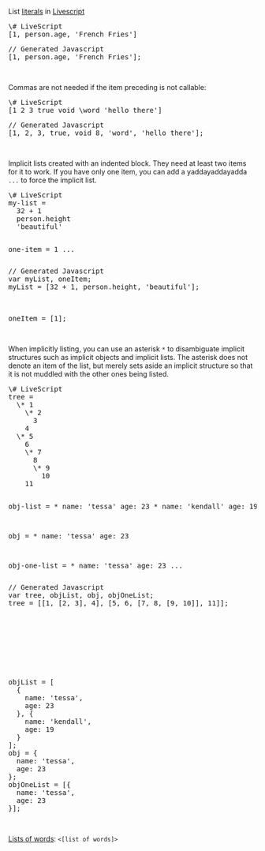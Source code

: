 List [literals](livescript-literals) in [Livescript](livescript)

<div class="codeblock">
<pre class="leftcol">
\# LiveScript
[1, person.age, 'French Fries']
</pre>
<pre class="rightcol">
// Generated Javascript
[1, person.age, 'French Fries'];
</pre>
<br style="clear: both">
<div>

Commas are not needed if the item preceding is not callable:

<div class="codeblock">
<pre class="leftcol">
\# LiveScript
[1 2 3 true void \word 'hello there']
</pre>
<pre class="rightcol">
// Generated Javascript
[1, 2, 3, true, void 8, 'word', 'hello there'];
</pre>
<br style="clear: both">
<div>

Implicit lists created with an indented block. They need at least two items for it to work. If you have only one item, you can add a yaddayaddayadda <code>...</code> to force the implicit list.

<div class="codeblock">
<pre class="leftcol">
\# LiveScript
my-list =
  32 + 1
  person.height
  'beautiful'

one-item =
  1
  ...
</pre>
<pre class="rightcol">
// Generated Javascript
var myList, oneItem;
myList = [32 + 1, person.height, 'beautiful'];



oneItem = [1];
</pre>
<br style="clear: both">
<div>

When implicitly listing, you can use an asterisk <code>*</code> to disambiguate implicit structures such as implicit objects and implicit lists. The asterisk does not denote an item of the list, but merely sets aside an implicit structure so that it is not muddled with the other ones being listed.

<div class="codeblock">
<pre class="leftcol">
\# LiveScript
tree =
  \* 1
    \* 2
      3
    4
  \* 5
    6
    \* 7
      8
      \* 9
        10
    11

obj-list =
  \* name: 'tessa'
    age:  23
  \* name: 'kendall'
    age:  19


obj =
  \* name: 'tessa'
    age:  23

obj-one-list =
  \* name: 'tessa'
    age:  23
  ...
</pre>
<pre class="rightcol">
// Generated Javascript
var tree, objList, obj, objOneList;
tree = [[1, [2, 3], 4], [5, 6, [7, 8, [9, 10]], 11]];









objList = [
  {
    name: 'tessa',
    age: 23
  }, {
    name: 'kendall',
    age: 19
  }
];
obj = {
  name: 'tessa',
  age: 23
};
objOneList = [{
  name: 'tessa',
  age: 23
}];
</pre>
<br style="clear: both">
<div>

[Lists of words](livescript-list-words-literal): <code><[list of words]></code>

